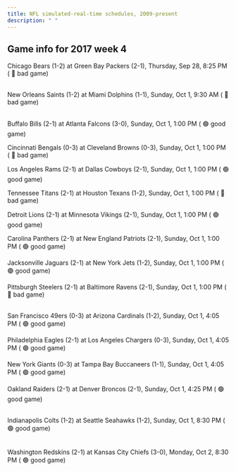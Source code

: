 ```yaml
---
title: NFL simulated-real-time schedules, 2009-present
description: " "
---
```


## Game info for 2017 week 4
Chicago Bears (1-2) at Green Bay Packers (2-1), Thursday, Sep 28, 8:25 PM (	:red_circle: bad game)

<br/>New Orleans Saints (1-2) at Miami Dolphins (1-1), Sunday, Oct 1, 9:30 AM (	:red_circle: bad game)

<br/>Buffalo Bills (2-1) at Atlanta Falcons (3-0), Sunday, Oct 1, 1:00 PM (	:green_circle: good game)

Cincinnati Bengals (0-3) at Cleveland Browns (0-3), Sunday, Oct 1, 1:00 PM (	:red_circle: bad game)

Los Angeles Rams (2-1) at Dallas Cowboys (2-1), Sunday, Oct 1, 1:00 PM (	:green_circle: good game)

Tennessee Titans (2-1) at Houston Texans (1-2), Sunday, Oct 1, 1:00 PM (	:red_circle: bad game)

Detroit Lions (2-1) at Minnesota Vikings (2-1), Sunday, Oct 1, 1:00 PM (	:green_circle: good game)

Carolina Panthers (2-1) at New England Patriots (2-1), Sunday, Oct 1, 1:00 PM (	:green_circle: good game)

Jacksonville Jaguars (2-1) at New York Jets (1-2), Sunday, Oct 1, 1:00 PM (	:green_circle: good game)

Pittsburgh Steelers (2-1) at Baltimore Ravens (2-1), Sunday, Oct 1, 1:00 PM (	:red_circle: bad game)

<br/>San Francisco 49ers (0-3) at Arizona Cardinals (1-2), Sunday, Oct 1, 4:05 PM (	:green_circle: good game)

Philadelphia Eagles (2-1) at Los Angeles Chargers (0-3), Sunday, Oct 1, 4:05 PM (	:green_circle: good game)

New York Giants (0-3) at Tampa Bay Buccaneers (1-1), Sunday, Oct 1, 4:05 PM (	:green_circle: good game)

Oakland Raiders (2-1) at Denver Broncos (2-1), Sunday, Oct 1, 4:25 PM (	:green_circle: good game)

<br/>Indianapolis Colts (1-2) at Seattle Seahawks (1-2), Sunday, Oct 1, 8:30 PM (	:green_circle: good game)

<br/>Washington Redskins (2-1) at Kansas City Chiefs (3-0), Monday, Oct 2, 8:30 PM (	:green_circle: good game)

